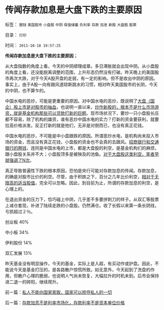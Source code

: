 # 传闻存款加息是大盘下跌的主要原因

标签： `圈钱` `美国股市` `小盘股` `中阴` `保值储蓄` `负利率` `存款` `加息` `新股` `大盘股` `股票` 

目录： `打印`

时间： `2011-10-18 19:57:25`

**传闻存款加息是大盘下跌的主要原因**；

从大盘指数的角度上看，今天的中阴顺理成章。多日滞胀就会出现中阴。从小盘股的角度上看，还没能脱离调整的范围，上升形态仍然没有打破。昨天晚上的美国股市再次大跌，对于今天A股开盘的走弱，有一定的影响。但不是收出中阴的原因。事实上，由于A股一向有跟风道琼斯跳水的习惯，相对昨天美国股市的长阴，今天的中阴，也不算乍的。

中国水电的恶炒，可能是更重要的原因。对中国水电的恶炒，既说明了[大盘（国企）股上市是对股市的抽血](../../../2011/10/13/禁止国企IPO，才能实现自由登记上市.md)，也说明一直以来，[炒作新股的，根本不是什么市场游资，就是基金机构那些可以贷款打新的巨鳄](../../../2011/10/13/熊市的IPO不是圈钱，坚持新股市场化发行才有牛市.md)。现市场状况下，要炒一只小盘股长庄都不容易，除了机构的雄资，谁有恶炒中国水电的实力？打新的资金要获利，就要拉高价格派发。反正打新的就是他们，无非是对倒而已，也没有真正花钱。

中国水电的恶炒，不可能是中小盘跟跌的原因。所谓恶炒水电，是机构尚未投入市场的资金，而且没有真正花钱，小盘股的资金也不会真的去跟风。[招商银行和交通银行的圈钱](../../../2011/6/19/炒股抑制通胀，圈钱导致滞胀.md)，连同是中国水电的上市，都是大盘股的利空，是基金机构们的麻烦，跟小盘股关系并不大；小盘股顶多是被殃及的池鱼。[对于大盘股这类利空，笔者早就强调了N次](../../../2011/1/18/大象有癌症，小猴扛大旗!.md)。

真正导致普遍性下跌的根本原因，恐怕是央行可能对存款加息的传闻。存款加息，的确是对股市比价的利空。尽管，由于积跌之下，百分之几年比价利空，[相对于无限高的适当股值](../../../2011/7/1/A股合理的市盈率应是无限高.md)，完全可以忽略。因此，到目前为止，所谓的存款加息的利空，是心理上的。

在退出资金的压力下，恰巧碰上中阴，几乎差不多要拼刺刀的样子。从双汇等股票上减仓套现，补进了陆续走跌的小盘股。仍然满仓。收了长假以来第一条长阴线，亏损超过２％。

创业板 40%

中小板 34%

伊利股份 14%

双汇发展 13%

昨天基金没有明显操作，今天的基金，实际上是入超，有买动作或护盘。因此，不能说今天是基金打压的，是各路散户惊慌所致。如无意外，今天起到了洗盘的作用，但散户心理的脆弱，也说明人气尚未恢复，大幅拉升的时机未到。后市会保持进二退一的碎阳，继续爬升。



前一篇：[私人不能向国家索取，国家可以掠夺私人的一切](../../../2011/10/18/私人不能向国家索取，国家可以掠夺私人的一切.md)

后一篇：[存款加息不是利率市场化，存款利率不是资本单位价格](../../../2011/10/18/存款加息不是利率市场化，存款利率不是资本单位价格.md)